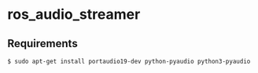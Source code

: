 # ros_audio_streamer

## Requirements 
```
$ sudo apt-get install portaudio19-dev python-pyaudio python3-pyaudio
```
